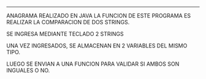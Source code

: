 *********
ANAGRAMA REALIZADO EN JAVA
LA FUNCION DE ESTE PROGRAMA ES REALIZAR LA COMPARACION DE DOS STRINGS.

SE INGRESA MEDIANTE TECLADO 2 STRINGS

UNA VEZ INGRESADOS, SE ALMACENAN EN 2 VARIABLES DEL MISMO TIPO.

LUEGO SE ENVIAN A UNA FUNCION PARA VALIDAR SI AMBOS SON INGUALES O NO.